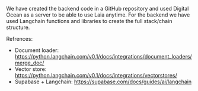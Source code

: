We have created the backend code in a GitHub repository and used Digital Ocean as a server to be able to use Laia anytime.
For the backend we have used Langchain functions and libraries to create the full stack/chain structure.

Refrences:
- Document loader: https://python.langchain.com/v0.1/docs/integrations/document_loaders/merge_doc/
- Vector store: https://python.langchain.com/v0.1/docs/integrations/vectorstores/
- Supabase + Langchain: https://supabase.com/docs/guides/ai/langchain 
